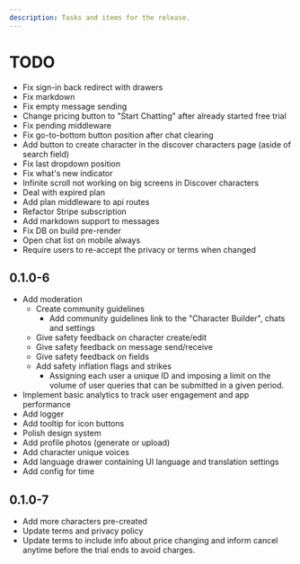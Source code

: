 ```yaml
---
description: Tasks and items for the release.
---
```


# TODO

- Fix sign-in back redirect with drawers
- Fix markdown
- Fix empty message sending
- Change pricing button to "Start Chatting" after already started free trial
- Fix pending middleware
- Fix go-to-bottom button position after chat clearing
- Add button to create character in the discover characters page (aside of search field)
- Fix last dropdown position
- Fix what's new indicator
- Infinite scroll not working on big screens in Discover characters
- Deal with expired plan
- Add plan middleware to api routes
- Refactor Stripe subscription
- Add markdown support to messages
- Fix DB on build pre-render
- Open chat list on mobile always
- Require users to re-accept the privacy or terms when changed

## 0.1.0-6

- Add moderation
  - Create community guidelines
    - Add community guidelines link to the "Character Builder", chats and settings
  - Give safety feedback on character create/edit
  - Give safety feedback on message send/receive
  - Give safety feedback on fields
  - Add safety inflation flags and strikes
    - Assigning each user a unique ID and imposing a limit on the volume of user queries that can be submitted in a given period.
- Implement basic analytics to track user engagement and app performance
- Add logger
- Add tooltip for icon buttons
- Polish design system
- Add profile photos (generate or upload)
- Add character unique voices
- Add language drawer containing UI language and translation settings
- Add config for time

## 0.1.0-7

- Add more characters pre-created
- Update terms and privacy policy
- Update terms to include info about price changing and inform cancel anytime before the trial ends to avoid charges.

